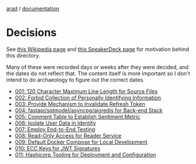 [arad](../../../../) / [documentation](../README.md)

# Decisions

See [this Wikipedia page](https://en.wikipedia.org/wiki/Architectural_decision)
and [this SpeakerDeck page](https://speakerdeck.com/vanto/a-brief-introduction-to-architectural-decision-records)
for motivation behind this directory.

Many of these were recorded days or weeks after they were decided, and the dates do not reflect that. The content
itself is more important so I don't intend to do archaeology to figure out the correct dates.

- [001: 120 Character Maximum Line Length for Source Files](./001-line-length.md)
- [002: Forbid Collection of Personally Identifying Information](./002-personally-identifying-information.md)
- [003: Provide Mechanism to Invalidate Refresh Token](./003-invalidate-refresh-token.md)
- [004: fastapi/sqlmodel/asyncpg/aioredis for Back-end Stack](./004-stack-for-backend-services.md)
- [005: Comment Table to Establish Sentiment Metric](./005-use-comment-table.md)
- [006: Isolate User Data in Identity](./006-isolate-user-data-in-identity.md)
- [007: Employ End-to-End Testing](./007-employ-end-to-end-testing.md)
- [008: Read-Only Access for Reader Service](./008-read-only-access-for-reader.md)
- [009: Default Docker Compose for Local Development](./009-default-docker-compose-for-local.md)
- [010: ECC Keys for JWT Signatures](./010-ecc-keys-for-jwt.md)
- [011: Hashicorp Tooling for Deployment and Configuration](./011-hashicorp.md)
